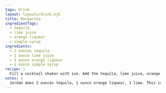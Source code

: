 ```yaml
---
tags: drink
layout: layouts/drink.njk
title: Margarita
ingredientTags:
  - tequila
  - lime juice
  - orange liqueur
  - simple syrup
ingredients:
  - 2 ounces tequila
  - 1 ounce lime juice
  - 1 ounce orange liqueur
  - ¼ ounce simple syrup
recipe: |
  Fill a cocktail shaker with ice. Add the tequila, lime juice, orange liqueur, and simple syrup. Shake until chilled. Strain into a rocks glass filled with ice cubes.
notes: |
  Jordan does 2 ounces tequila, 1 ounce orange liqueur, 1 lime. This is a very sour margarita, but does the job!
---
```


